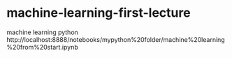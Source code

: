 # machine-learning-first-lecture
machine learning python 
http://localhost:8888/notebooks/mypython%20folder/machine%20learning%20from%20start.ipynb
